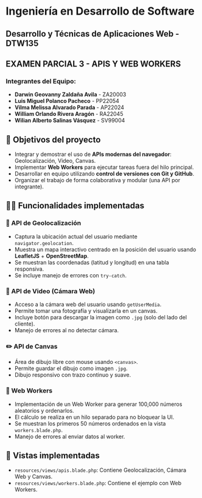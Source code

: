 

# Ingeniería en Desarrollo de Software

## Desarrollo y Técnicas de Aplicaciones Web - DTW135

## EXAMEN PARCIAL 3 - APIS Y WEB WORKERS

### Integrantes del Equipo:

- **Darwin Geovanny Zaldaña Avila**   - ZA20003
- **Luis Miguel Polanco Pacheco**     - PP22054
- **Vilma Melissa Alvarado Parada**   - AP22024
- **William Orlando Rivera Aragón**   - RA22045
- **Wilian Alberto Salinas Vásquez**  - SV99004

## 🎯 Objetivos del proyecto

- Integrar y demostrar el uso de **APIs modernas del navegador**: Geolocalización, Video, Canvas.
- Implementar **Web Workers** para ejecutar tareas fuera del hilo principal.
- Desarrollar en equipo utilizando **control de versiones con Git y GitHub**.
- Organizar el trabajo de forma colaborativa y modular (una API por integrante).

## 🧑‍💻 Funcionalidades implementadas

### 📍 API de Geolocalización
- Captura la ubicación actual del usuario mediante `navigator.geolocation`.
- Muestra un mapa interactivo centrado en la posición del usuario usando **LeafletJS** + **OpenStreetMap**.
- Se muestran las coordenadas (latitud y longitud) en una tabla responsiva.
- Se incluye manejo de errores con `try-catch`.
 
### 📸 API de Video (Cámara Web)
- Acceso a la cámara web del usuario usando `getUserMedia`.
- Permite tomar una fotografía y visualizarla en un canvas.
- Incluye botón para descargar la imagen como `.jpg` (solo del lado del cliente).
- Manejo de errores al no detectar cámara.

### ✏️ API de Canvas
- Área de dibujo libre con mouse usando `<canvas>`.
- Permite guardar el dibujo como imagen `.jpg`.
- Dibujo responsivo con trazo continuo y suave.

### 🧵 Web Workers
- Implementación de un Web Worker para generar 100,000 números aleatorios y ordenarlos.
- El cálculo se realiza en un hilo separado para no bloquear la UI.
- Se muestran los primeros 50 números ordenados en la vista `workers.blade.php`.
- Manejo de errores al enviar datos al worker.
  
## 📂 Vistas implementadas
- `resources/views/apis.blade.php`: Contiene Geolocalización, Cámara Web y Canvas.
- `resources/views/workers.blade.php`: Contiene el ejemplo con Web Workers.

